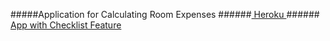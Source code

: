 #####Application for Calculating Room Expenses
######[ Heroku ](http://j-eight.herokuapp.com "j-eight")
######[ App with Checklist Feature ](http://j-eight-checklist.herokuapp.com "j-eight-checklist")
